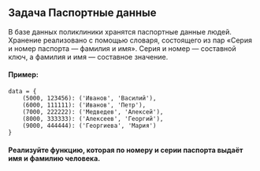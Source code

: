 ## Задача Паспортные данные
В базе данных поликлиники хранятся паспортные данные людей. 
Хранение реализовано с помощью словаря, состоящего из пар «Серия и номер паспорта — фамилия и имя». 
Серия и номер — составной ключ, а фамилия и имя — составное значение.

#### Пример:
```
data = {
    (5000, 123456): ('Иванов', 'Василий'),
    (6000, 111111): ('Иванов', 'Петр'),
    (7000, 222222): ('Медведев', 'Алексей'),
    (8000, 333333): ('Алексеев', 'Георгий'),
    (9000, 444444): ('Георгиева', 'Мария')
}
```
#### Реализуйте функцию, которая по номеру и серии паспорта выдаёт имя и фамилию человека.
